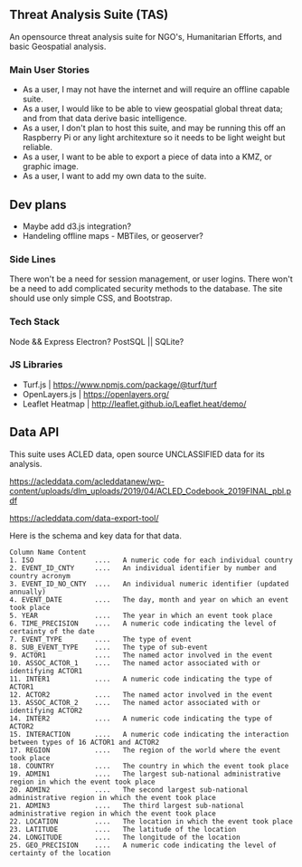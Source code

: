 ## Threat Analysis Suite (TAS)

An opensource threat analysis suite for NGO's, Humanitarian Efforts, and basic Geospatial analysis.

### Main User Stories

- As a user, I may not have the internet and will require an offline capable suite.
- As a user, I would like to be able to view geospatial global threat data; and from that data derive basic intelligence.
- As a user, I don't plan to host this suite, and may be running this off an Raspberry Pi or any light architexture so it needs to be light weight but reliable.
- As a user, I want to be able to export a piece of data into a KMZ, or graphic image.
- As a user, I want to add my own data to the suite.

## Dev plans

- Maybe add d3.js integration?
- Handeling offline maps - MBTiles, or geoserver?

### Side Lines

There won't be a need for session management, or user logins.
There won't be a need to add complicated security methods to the database.
The site should use only simple CSS, and Bootstrap.

### Tech Stack

Node && Express
Electron?
PostSQL || SQLite?

### JS Libraries

- Turf.js | https://www.npmjs.com/package/@turf/turf
- OpenLayers.js | https://openlayers.org/
- Leaflet Heatmap | http://leaflet.github.io/Leaflet.heat/demo/

## Data API

This suite uses ACLED data, open source UNCLASSIFIED data for its analysis.

https://acleddata.com/acleddatanew/wp-content/uploads/dlm_uploads/2019/04/ACLED_Codebook_2019FINAL_pbl.pdf

https://acleddata.com/data-export-tool/

Here is the schema and key data for that data.

```
Column Name Content
1. ISO               ....   A numeric code for each individual country
2. EVENT_ID_CNTY     ....   An individual identifier by number and country acronym
3. EVENT_ID_NO_CNTY  ....   An individual numeric identifier (updated annually)
4. EVENT_DATE        ....   The day, month and year on which an event took place
5. YEAR              ....   The year in which an event took place
6. TIME_PRECISION    ....   A numeric code indicating the level of certainty of the date
7. EVENT_TYPE        ....   The type of event
8. SUB_EVENT_TYPE    ....   The type of sub-event
9. ACTOR1            ....   The named actor involved in the event
10. ASSOC_ACTOR_1    ....   The named actor associated with or identifying ACTOR1
11. INTER1           ....   A numeric code indicating the type of ACTOR1
12. ACTOR2           ....   The named actor involved in the event
13. ASSOC_ACTOR_2    ....   The named actor associated with or identifying ACTOR2
14. INTER2           ....   A numeric code indicating the type of ACTOR2
15. INTERACTION      ....   A numeric code indicating the interaction between types of 16 ACTOR1 and ACTOR2
17. REGION           ....   The region of the world where the event took place
18. COUNTRY          ....   The country in which the event took place
19. ADMIN1           ....   The largest sub-national administrative region in which the event took place
20. ADMIN2           ....   The second largest sub-national administrative region in which the event took place
21. ADMIN3           ....   The third largest sub-national administrative region in which the event took place
22. LOCATION         ....   The location in which the event took place
23. LATITUDE         ....   The latitude of the location
24. LONGITUDE        ....   The longitude of the location
25. GEO_PRECISION    ....   A numeric code indicating the level of certainty of the location
```

